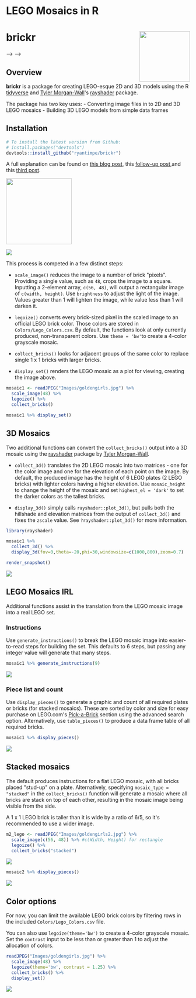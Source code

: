 LEGO Mosaics in R
================

brickr <img src='man/figures/logo.png' align="right" height="138" />
====================================================================

<!-- <!-- badges: start -->
--&gt; <!-- [![Lifecycle: experimental](https://img.shields.io/badge/lifecycle-experimental-orange.svg)](https://www.tidyverse.org/lifecycle/#experimental) --> <!-- <!-- badges: end --> --&gt;

Overview
--------

**brickr** is a package for creating LEGO-esque 2D and 3D models using the R [tidyverse](https://www.tidyverse.org/) and [Tyler Morgan-Wall](https://twitter.com/tylermorganwall)'s [rayshader](https://github.com/tylermorganwall/rayshader) package.

The package has two key uses: - Converting image files in to 2D and 3D LEGO mosaics - Building 3D LEGO models from simple data frames

Installation
------------

``` r
# To install the latest version from Github:
# install.packages("devtools")
devtools::install_github("ryantimpe/brickr")
```

A full explanation can be found on [this blog post](http://www.ryantimpe.com/post/lego-mosaic1/), this [follow-up post](http://www.ryantimpe.com/post/lego-mosaic2/),and this [third post](http://www.ryantimpe.com/post/lego-mosaic3/).

<img src='Images/goldengirls.JPG'  height="180" />

![](README_files/figure-markdown_github/m1_set-1.png)

This process is competed in a few distinct steps:

-   `scale_image()` reduces the image to a number of brick "pixels". Providing a single value, such as `48`, crops the image to a square. Inputting a 2-element array, `c(56, 48)`, will output a rectangular image of `c(width, height)`. Use `brightness` to adjust the light of the image. Values greater than 1 will lighten the image, while value less than 1 will darken it.

-   `legoize()` converts every brick-sized pixel in the scaled image to an official LEGO brick color. Those colors are stored in `Colors/Lego_Colors.csv`. By default, the functions look at only currently produced, non-transparent colors. Use `theme = 'bw'`to create a 4-color grayscale mosaic.

-   `collect_bricks()` looks for adjacent groups of the same color to replace single 1 x 1 bricks with larger bricks.

-   `display_set()` renders the LEGO mosaic as a plot for viewing, creating the image above.

``` r
mosaic1 <- readJPEG("Images/goldengirls.jpg") %>% 
  scale_image(48) %>%
  legoize() %>% 
  collect_bricks() 

mosaic1 %>% display_set()
```

3D Mosaics
----------

Two additional functions can convert the `collect_bricks()` output into a 3D mosaic using the [rayshader](https://github.com/tylermorganwall/rayshader) package by [Tyler Morgan-Wall](https://twitter.com/tylermorganwall).

-   `collect_3d()` translates the 2D LEGO mosaic into two matrices - one for the color image and one for the elevation of each point on the image. By default, the produced image has the height of 6 LEGO plates (2 LEGO bricks) with lighter colors having a higher elevation. Use `mosaic_height` to change the height of the mosaic and set `highest_el = 'dark'` to set the darker colors as the tallest bricks.

-   `display_3d()` simply calls `rayshader::plot_3d()`, but pulls both the hillshade and elevation matrices from the output of `collect_3d()` and fixes the `zscale` value. See `?rayshader::plot_3d()` for more information.

``` r
library(rayshader)

mosaic1 %>% 
  collect_3d() %>% 
  display_3d(fov=0,theta=-20,phi=30,windowsize=c(1000,800),zoom=0.7)

render_snapshot()
```

![](README_files/figure-markdown_github/m1_3d-1.png)

LEGO Mosaics IRL
----------------

Additional functions assist in the translation from the LEGO mosaic image into a real LEGO set.

### Instructions

Use `generate_instructions()` to break the LEGO mosaic image into easier-to-read steps for building the set. This defaults to 6 steps, but passing any integer value will generate that many steps.

``` r
mosaic1 %>% generate_instructions(9)
```

![](README_files/figure-markdown_github/m1_instructions-1.png)

### Piece list and count

Use `display_pieces()` to generate a graphic and count of all required plates or bricks (for stacked mosaics). These are sorted by color and size for easy purchase on LEGO.com's [Pick-a-Brick](https://shop.lego.com/en-US/Pick-a-Brick) section using the advanced search option. Alternatively, use `table_pieces()` to produce a data frame table of all required bricks.

``` r
mosaic1 %>% display_pieces()
```

![](README_files/figure-markdown_github/m1_pieces-1.png)

Stacked mosaics
---------------

The default produces instructions for a flat LEGO mosaic, with all bricks placed "stud-up" on a plate. Alternatively, specifying `mosaic_type = "stacked"` in the `collect_bricks()` function will generate a mosaic where all bricks are stack on top of each other, resulting in the mosaic image being visible from the side.

A 1 x 1 LEGO brick is taller than it is wide by a ratio of 6/5, so it's recommended to use a wider image.

``` r
m2_lego <- readJPEG("Images/goldengirls2.jpg") %>% 
  scale_image(c(56, 48)) %>% #c(Width, Height) for rectangle
  legoize() %>% 
  collect_bricks("stacked") 
```

![](README_files/figure-markdown_github/m2_set-1.png)

``` r
mosaic2 %>% display_pieces()
```

![](README_files/figure-markdown_github/m2_pieces-1.png)

Color options
-------------

For now, you can limit the available LEGO brick colors by filtering rows in the included `Colors/Lego_Colors.csv` file.

You can also use `legoize(theme='bw')` to create a 4-color grayscale mosaic. Set the `contrast` input to be less than or greater than 1 to adjust the allocation of colors.

``` r
readJPEG("Images/goldengirls.jpg") %>% 
  scale_image(48) %>%
  legoize(theme='bw', contrast = 1.25) %>% 
  collect_bricks() %>% 
  display_set()
```

![](README_files/figure-markdown_github/m1_bw-1.png)
